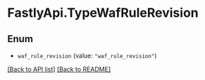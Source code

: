 # FastlyApi.TypeWafRuleRevision

## Enum


* `waf_rule_revision` (value: `"waf_rule_revision"`)



[[Back to API list]](../../README.md#endpoints) [[Back to README]](../../README.md)
